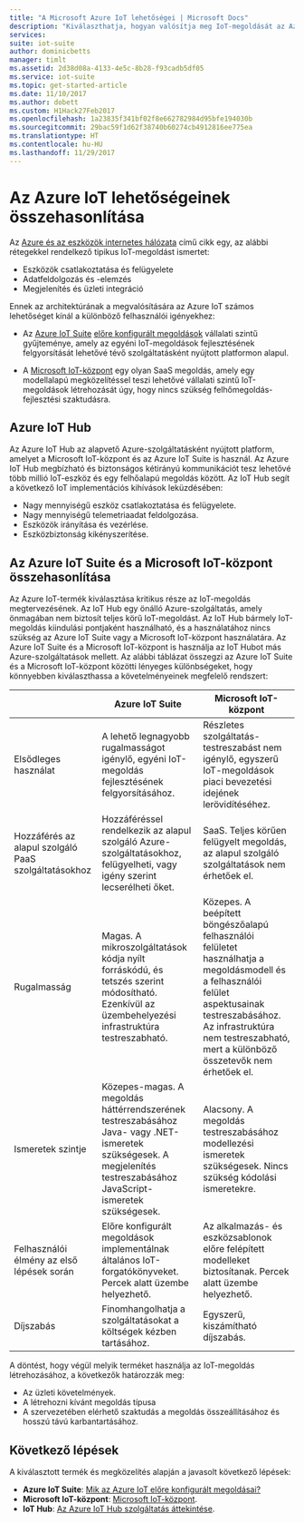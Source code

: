 ```yaml
---
title: "A Microsoft Azure IoT lehetőségei | Microsoft Docs"
description: "Kiválaszthatja, hogyan valósítja meg IoT-megoldását az Azure IoT Suite, a Microsoft IoT-központ vagy az Azure IoT Hub segítségével."
services: 
suite: iot-suite
author: dominicbetts
manager: timlt
ms.assetid: 2d38d08a-4133-4e5c-8b28-f93cadb5df05
ms.service: iot-suite
ms.topic: get-started-article
ms.date: 11/10/2017
ms.author: dobett
ms.custom: H1Hack27Feb2017
ms.openlocfilehash: 1a23835f341bf02f8e662782984d95bfe194030b
ms.sourcegitcommit: 29bac59f1d62f38740b60274cb4912816ee775ea
ms.translationtype: HT
ms.contentlocale: hu-HU
ms.lasthandoff: 11/29/2017
---
```

# <a name="compare-azure-iot-options"></a>Az Azure IoT lehetőségeinek összehasonlítása

Az [Azure és az eszközök internetes hálózata](iot-suite-what-is-azure-iot.md) című cikk egy, az alábbi rétegekkel rendelkező tipikus IoT-megoldást ismertet:

* Eszközök csatlakoztatása és felügyelete
* Adatfeldolgozás és -elemzés
* Megjelenítés és üzleti integráció

Ennek az architektúrának a megvalósítására az Azure IoT számos lehetőséget kínál a különböző felhasználói igényekhez:

* Az [Azure IoT Suite](index.md) [előre konfigurált megoldások](iot-suite-what-are-preconfigured-solutions.md) vállalati szintű gyűjteménye, amely az egyéni IoT-megoldások fejlesztésének felgyorsítását lehetővé tévő szolgáltatásként nyújtott platformon alapul.

* A [Microsoft IoT-központ](https://www.microsoft.com/internet-of-things/iot-central-saas-solutions) egy olyan SaaS megoldás, amely egy modellalapú megközelítéssel teszi lehetővé vállalati szintű IoT-megoldások létrehozását úgy, hogy nincs szükség felhőmegoldás-fejlesztési szaktudásra.

## <a name="azure-iot-hub"></a>Azure IoT Hub

Az Azure IoT Hub az alapvető Azure-szolgáltatásként nyújtott platform, amelyet a Microsoft IoT-központ és az Azure IoT Suite is használ. Az Azure IoT Hub megbízható és biztonságos kétirányú kommunikációt tesz lehetővé több millió IoT-eszköz és egy felhőalapú megoldás között. Az IoT Hub segít a következő IoT implementációs kihívások leküzdésében:

* Nagy mennyiségű eszköz csatlakoztatása és felügyelete.
* Nagy mennyiségű telemetriaadat feldolgozása.
* Eszközök irányítása és vezérlése.
* Eszközbiztonság kikényszerítése.

## <a name="compare-azure-iot-suite-and-microsoft-iot-central"></a>Az Azure IoT Suite és a Microsoft IoT-központ összehasonlítása

Az Azure IoT-termék kiválasztása kritikus része az IoT-megoldás megtervezésének. Az IoT Hub egy önálló Azure-szolgáltatás, amely önmagában nem biztosít teljes körű IoT-megoldást. Az IoT Hub bármely IoT-megoldás kiindulási pontjaként használható, és a használatához nincs szükség az Azure IoT Suite vagy a Microsoft IoT-központ használatára. Az Azure IoT Suite és a Microsoft IoT-központ is használja az IoT Hubot más Azure-szolgáltatások mellett. Az alábbi táblázat összegzi az Azure IoT Suite és a Microsoft IoT-központ közötti lényeges különbségeket, hogy könnyebben kiválaszthassa a követelményeinek megfelelő rendszert:

|                        | Azure IoT Suite | Microsoft IoT-központ |
| ---------------------- | --------- | ----------- |
| Elsődleges használat | A lehető legnagyobb rugalmasságot igénylő, egyéni IoT-megoldás fejlesztésének felgyorsításához. | Részletes szolgáltatás-testreszabást nem igénylő, egyszerű IoT-megoldások piaci bevezetési idejének lerövidítéséhez. |
| Hozzáférés az alapul szolgáló PaaS szolgáltatásokhoz          | Hozzáféréssel rendelkezik az alapul szolgáló Azure-szolgáltatásokhoz, felügyelheti, vagy igény szerint lecserélheti őket. | SaaS. Teljes körűen felügyelt megoldás, az alapul szolgáló szolgáltatások nem érhetőek el. |
| Rugalmasság            | Magas. A mikroszolgáltatások kódja nyílt forráskódú, és tetszés szerint módosítható. Ezenkívül az üzembehelyezési infrastruktúra testreszabható.| Közepes. A beépített böngészőalapú felhasználói felületet használhatja a megoldásmodell és a felhasználói felület aspektusainak testreszabásához. Az infrastruktúra nem testreszabható, mert a különböző összetevők nem érhetőek el.|
| Ismeretek szintje                 | Közepes-magas. A megoldás háttérrendszerének testreszabásához Java- vagy .NET-ismeretek szükségesek. A megjelenítés testreszabásához JavaScript-ismeretek szükségesek. | Alacsony. A megoldás testreszabásához modellezési ismeretek szükségesek. Nincs szükség kódolási ismeretekre. |
| Felhasználói élmény az első lépések során | Előre konfigurált megoldások implementálnak általános IoT-forgatókönyveket. Percek alatt üzembe helyezhető. | Az alkalmazás- és eszközsablonok előre felépített modelleket biztosítanak. Percek alatt üzembe helyezhető. |
| Díjszabás                | Finomhangolhatja a szolgáltatásokat a költségek kézben tartásához. | Egyszerű, kiszámítható díjszabás. |

A döntést, hogy végül melyik terméket használja az IoT-megoldás létrehozásához, a következők határozzák meg:

* Az üzleti követelmények.
* A létrehozni kívánt megoldás típusa
* A szervezetében elérhető szaktudás a megoldás összeállításához és hosszú távú karbantartásához.

## <a name="next-steps"></a>Következő lépések

A kiválasztott termék és megközelítés alapján a javasolt következő lépések:

* **Azure IoT Suite**: [Mik az Azure IoT előre konfigurált megoldásai?](iot-suite-what-are-preconfigured-solutions.md)
* **Microsoft IoT-központ**: [Microsoft IoT-központ](https://www.microsoft.com/internet-of-things/iot-central-saas-solutions).
* **IoT Hub**: [Az Azure IoT Hub szolgáltatás áttekintése](../iot-hub/iot-hub-what-is-iot-hub.md).
